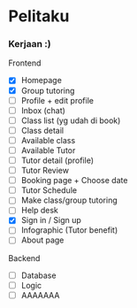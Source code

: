 # Pelitaku

### Kerjaan :)

Frontend
- [X] Homepage
- [X] Group tutoring
- [ ] Profile + edit profile
- [ ] Inbox (chat)
- [ ] Class list (yg udah di book)
- [ ] Class detail
- [ ] Available class
- [ ] Available Tutor
- [ ] Tutor detail (profile)
- [ ] Tutor Review
- [ ] Booking page + Choose date
- [ ] Tutor Schedule
- [ ] Make class/group tutoring
- [ ] Help desk
- [X] Sign in / Sign up
- [ ] Infographic (Tutor benefit)
- [ ] About page

Backend
- [ ] Database
- [ ] Logic
- [ ] AAAAAAA

